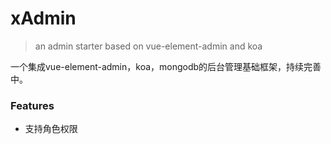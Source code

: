 # xAdmin

> an admin starter based on vue-element-admin and koa

一个集成vue-element-admin，koa，mongodb的后台管理基础框架，持续完善中。

### Features
* 支持角色权限
